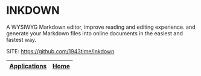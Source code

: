 # INKDOWN

 A WYSIWYG Markdown editor, improve reading and editing experience. and generate your Markdown files into online documents in the easiest and fastest way.

 SITE: https://github.com/1943time/inkdown

 | [Applications](https://portable-linux-apps.github.io/apps.html) | [Home](https://portable-linux-apps.github.io)
 | --- | --- |
